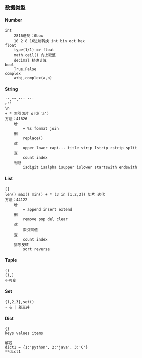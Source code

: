 ### 数据类型
#### Number
    int
        2816进制：0box
        10 2 8 16进制转换 int bin oct hex
    float
        type(1/1) => float
        math.ceil() 向上取整
        decimal 精确计算
    bool
        True,False
    complex
        a+bj,complex(a,b)

#### String
    '',"",''' '''
    r''
    \n
    + * 索引切片 ord('a')
    方法：41626
        增
            + %s fommat join
        删
            replace()
        改
            upper lower capi... title strip lstrip rstrip split
        查
            count index
        判断
            isdigit isalpha isupper islower startswith endswith
#### List
    []
    len() max() min() + * (3 in [1,2,3]) 切片 迭代
    方法：44122
        增
            + append insert extend
        删
            remove pop del clear
        改
            索引赋值
        查
            count index
        排序反转
            sort reverse
#### Tuple
    ()
    (1,)
    不可变
#### Set
    {1,2,3},set()
    - & | 差交并
#### Dict
    {}
    keys values items
    
    解包
    dict1 = {1:'python', 2:'java', 3:'C'}
    **dict1